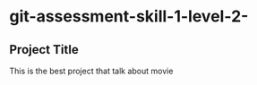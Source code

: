 # git-assessment-skill-1-level-2-

## Project Title

This is the best project that talk about movie
